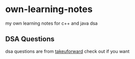 # own-learning-notes
 my own learning notes for c++ and java dsa

## DSA Questions
 dsa questions are from <a target="_blank" href="https://takeuforward.org/interviews/strivers-sde-sheet-top-coding-interview-problems/">takeuforward</a> check out if you want
